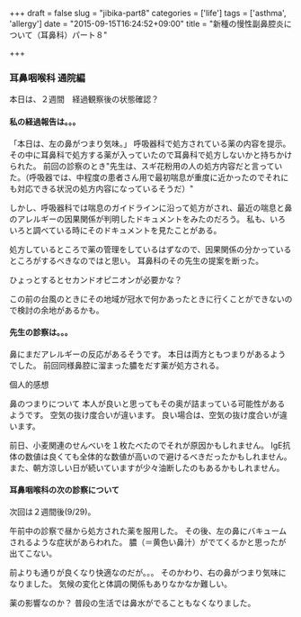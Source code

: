 +++
draft = false
slug = "jibika-part8"
categories = ['life']
tags = ['asthma', 'allergy']
date = "2015-09-15T16:24:52+09:00"
title = "新種の慢性副鼻腔炎について（耳鼻科）パート８"

+++

### 耳鼻咽喉科 通院編

本日は、２週間　経過観察後の状態確認？

#### 私の経過報告は。。。

「本日は、左の鼻がつまり気味。」
呼吸器科で処方されている薬の内容を提示。
その中に耳鼻科で処方する薬が入っていたので耳鼻科で処方しないかと持ちかけられた。
前回の診察のとき"先生は、スギ花粉用の人の処方内容だと言っていた。（呼吸器では、中程度の患者さん用で最初喘息が重度に近かったのでそれにも対応できる状況の処方内容になっているそうだ）"

<!--more-->

しかし、呼吸器科では喘息のガイドラインに沿って処方がされ、最近の喘息と鼻のアレルギーの因果関係が判明したドキュメントをみたのだろう。
私も、いろいろと調べている時にそのドキュメントを見たことがある。

処方しているところで薬の管理をしているはずなので、因果関係の分かっているところがするべきなのではと思い。
耳鼻科のその先生の提案を断った。

ひょっとするとセカンドオピニオンが必要かな？

この前の台風のときにその地域が冠水で何かあったときに行くことができないので検討の余地があるかも。

#### 先生の診察は。。。

鼻にまだアレルギーの反応があるそうです。
本日は両方ともつまりがあるようでした。
前回同様鼻腔に溜まった膿をだす薬が処方される。

個人的感想

鼻のつまりについて
本人が良いと思ってもその奥が詰まっている可能性があるようです。
空気の抜け度合いが違います。
良い場合は、空気の抜け度合いが違います。

前日、小麦関連のせんべいを１枚たべたのでそれが原因かもしれません。
IgE抗体の数値は良くても全体的な数値が高いので避けるべきだったかもしれません。
また、朝方涼しい日が続いていますが少々油断したのもあるかもしれません。

#### 耳鼻咽喉科の次の診察について

次回は２週間後(9/29)。


午前中の診察で昼から処方された薬を服用した。
その後、左の鼻にバキュームされるような症状があらわれた。
膿（＝黄色い鼻汁）がでてくるかと思ったが出てこない。

前よりも通りが良くなり快適なのだが。。。
そのかわり、右の鼻がつまり気味になりました。
気候の変化と体調の関係もありなかなか難しい。

薬の影響なのか？
普段の生活では鼻水がでることもなくなりました。
